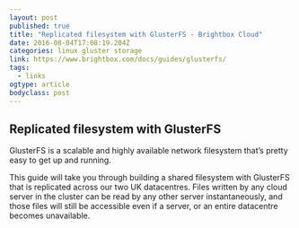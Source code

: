 ```yaml
---
layout: post 
published: true 
title: "Replicated filesystem with GlusterFS - Brightbox Cloud" 
date: 2016-08-04T17:08:19.204Z
categories: linux gluster storage
link: https://www.brightbox.com/docs/guides/glusterfs/ 
tags:
  - links
ogtype: article 
bodyclass: post 
---
```


## Replicated filesystem with GlusterFS

GlusterFS is a scalable and highly available network filesystem that’s pretty easy to get up and running.

This guide will take you through building a shared filesystem with GlusterFS that is replicated across our two UK datacentres. Files written by any cloud server in the cluster can be read by any other server instantaneously, and those files will still be accessible even if a server, or an entire datacentre becomes unavailable.